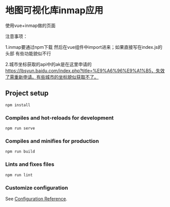 # 地图可视化库inmap应用

使用vue+inmap做的页面

注意事项：

1.inmap要通过npm下载 然后在vue组件中import进来；如果直接写在index.js的头部 有些功能貌似不行

2.城市坐标获取的api中的ak是在这里申请的 https://lbsyun.baidu.com/index.php?title=%E9%A6%96%E9%A1%B5，失效了需重新申请。有些城市的坐标貌似获取不了。

## Project setup
```
npm install
```

### Compiles and hot-reloads for development
```
npm run serve
```

### Compiles and minifies for production
```
npm run build
```

### Lints and fixes files
```
npm run lint
```

### Customize configuration
See [Configuration Reference](https://cli.vuejs.org/config/).
